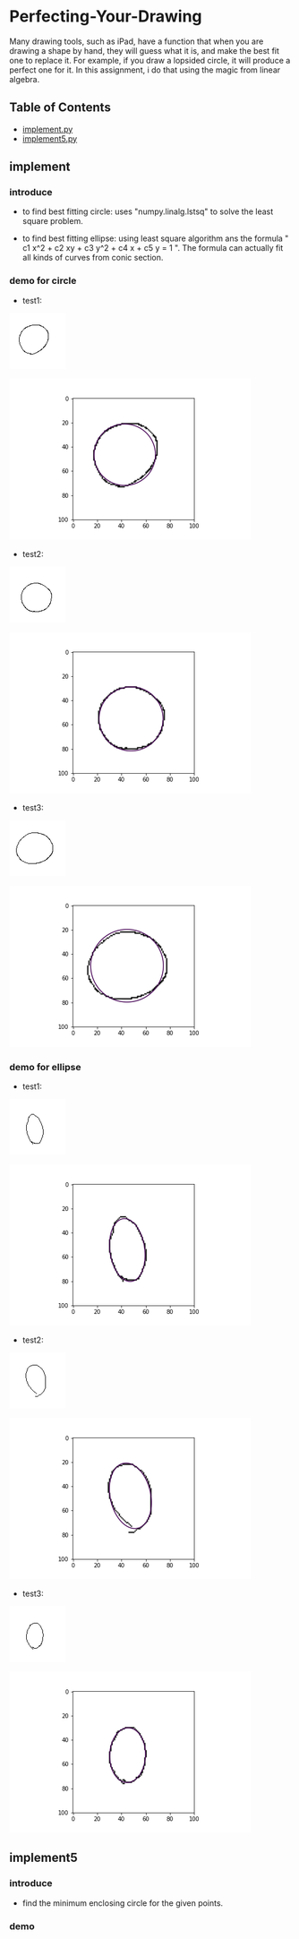 # Perfecting-Your-Drawing
Many drawing tools, such as iPad, have a function that when you are drawing a shape by hand, they will guess what it is, and make the best fit one to replace it. For example, if you draw a lopsided circle, it will produce a perfect one for it. In this assignment, i do that using the magic from linear algebra.


## Table of Contents
* [implement.py](#implement)
* [implement5.py](#implement5)



## implement
### introduce
- to find best fitting circle:
uses "numpy.linalg.lstsq" to solve the least square problem.

- to find best fitting ellipse:
using least square algorithm ans the formula " c1 x^2 + c2 xy + c3 y^2 + c4 x + c5 y  =  1 ".
The formula can actually fit all kinds of curves from conic section.


### demo for circle
- test1:

![Example screenshot11](./img/hand_draw_circle1.png)

![Example screenshot12](./img/hand_draw_circle1_output.png)

- test2:

![Example screenshot11](./img/hand_draw_circle2.png)

![Example screenshot12](./img/hand_draw_circle2_output.png)

- test3:

![Example screenshot11](./img/hand_draw_circle3.png)

![Example screenshot12](./img/hand_draw_circle3_output.png)



### demo for ellipse
- test1:

![Example screenshot11](./img/hand_draw_ellipse1.png)

![Example screenshot12](./img/hand_draw_ellipse1_output.png)

- test2:

![Example screenshot11](./img/hand_draw_ellipse2.png)

![Example screenshot12](./img/hand_draw_ellipse2_output.png)

- test3:

![Example screenshot11](./img/hand_draw_ellipse3.png)

![Example screenshot12](./img/hand_draw_ellipse3_output.png)



## implement5
### introduce
- find the minimum enclosing circle for the given points.


### demo
